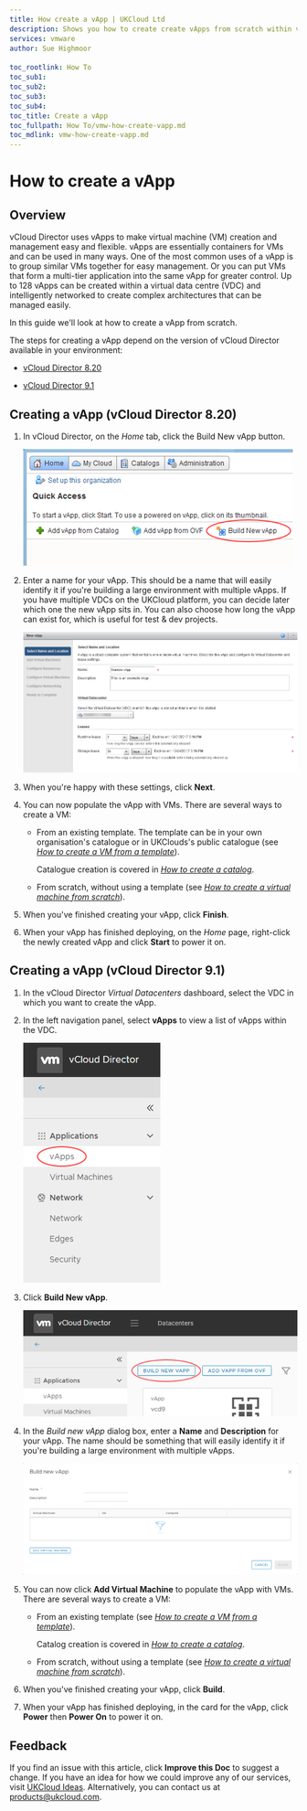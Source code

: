 ```yaml
---
title: How create a vApp | UKCloud Ltd
description: Shows you how to create create vApps from scratch within vCloud Director
services: vmware
author: Sue Highmoor

toc_rootlink: How To
toc_sub1:
toc_sub2:
toc_sub3:
toc_sub4:
toc_title: Create a vApp
toc_fullpath: How To/vmw-how-create-vapp.md
toc_mdlink: vmw-how-create-vapp.md
---
```


# How to create a vApp

## Overview

vCloud Director uses vApps to make virtual machine (VM) creation and management easy and flexible. vApps are essentially containers for VMs and can be used in many ways. One of the most common uses of a vApp is to group similar VMs together for easy management. Or you can put VMs that form a multi-tier application into the same vApp for greater control. Up to 128 vApps can be created within a virtual data centre (VDC) and intelligently networked to create complex architectures that can be managed easily.

In this guide we'll look at how to create a vApp from scratch.

The steps for creating a vApp depend on the version of vCloud Director available in your environment:

- [vCloud Director 8.20](#creating-a-vapp-vcloud-director-820)

- [vCloud Director 9.1](#creating-a-vapp-vcloud-director-91)

## Creating a vApp (vCloud Director 8.20)

1. In vCloud Director, on the *Home* tab, click the Build New vApp button.

    ![Build New vApp button](images/vmw-vcd-btn-new-vapp.png)

2. Enter a name for your vApp. This should be a name that will easily identify it if you're building a large environment with multiple vApps. If you have multiple VDCs on the UKCloud platform, you can decide later which one the new vApp sits in. You can also choose how long the vApp can exist for, which is useful for test & dev projects.

    ![Select Name and Location page of New vApp dialog box](images/vmw-vcd-vapp-name.png)

3. When you're happy with these settings, click **Next**.

4. You can now populate the vApp with VMs. There are several ways to create a VM:

    - From an existing template. The template can be in your own organisation's catalogue or in UKClouds's public catalogue (see [*How to create a VM from a template*](vmw-how-create-vm-from-template.md)).

        Catalogue creation is covered in [*How to create a catalog*](vmw-how-create-catalog.md).

    - From scratch, without using a template (see [*How to create a virtual machine from scratch*](vmw-how-create-vm-from-scratch.md)).

5. When you've finished creating your vApp, click **Finish**.

6. When your vApp has finished deploying, on the *Home* page, right-click the newly created vApp and click **Start** to power it on.

## Creating a vApp (vCloud Director 9.1)

1. In the vCloud Director *Virtual Datacenters* dashboard, select the VDC in which you want to create the vApp.

2. In the left navigation panel, select **vApps** to view a list of vApps within the VDC.

    ![vApps tab in vCloud Director](images/vmw-vcd91-tab-vapps.png)

3. Click **Build New vApp**.

    ![Build New vApp button](images/vmw-vcd91-btn-new-vapp.png)

4. In the *Build new vApp* dialog box, enter a **Name** and **Description** for your vApp. The name should be something that will easily identify it if you're building a large environment with multiple vApps.

    ![Build new vApp dialog box](images/vmw-vcd91-build-vapp.png)

5. You can now click **Add Virtual Machine** to populate the vApp with VMs. There are several ways to create a VM:

    - From an existing template (see [*How to create a VM from a template*](vmw-how-create-vm-from-template.md)).

        Catalog creation is covered in [*How to create a catalog*](vmw-how-create-catalog.md).

    - From scratch, without using a template (see [*How to create a virtual machine from scratch*](vmw-how-create-vm-from-scratch.md)).

6. When you've finished creating your vApp, click **Build**.

7. When your vApp has finished deploying, in the card for the vApp, click **Power** then **Power On** to power it on.

## Feedback

If you find an issue with this article, click **Improve this Doc** to suggest a change. If you have an idea for how we could improve any of our services, visit [UKCloud Ideas](https://ideas.ukcloud.com). Alternatively, you can contact us at <products@ukcloud.com>.